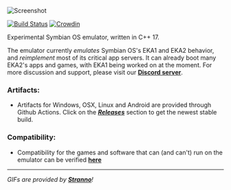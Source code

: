 ![Screenshot](https://femto.pw/rasu.gif)

[![Build Status](https://github.com/eka2l1/eka2l1/workflows/C/C++%20CI/badge.svg)](https://github.com/EKA2L1/EKA2L1/actions?query=branch%3Amaster)
[![Crowdin](https://badges.crowdin.net/eka2l1/localized.svg)](https://crowdin.com/project/eka2l1)

Experimental Symbian OS emulator, written in C++ 17. 

The emulator currently *emulates* Symbian OS's EKA1 and EKA2 behavior, and *reimplement* most of its critical app servers. It can already boot many EKA2's apps and games, with EKA1 being worked on at the moment. For more discussion and support, please visit our [**Discord server**](https://discord.gg/5Bm5SJ9).

### Artifacts:
  * Artifacts for Windows, OSX, Linux and Android are provided through Github Actions. Click on the [***Releases***](https://github.com/EKA2L1/EKA2L1/releases/tag/continous) section to get the newest stable build.

### Compatibility:
  * Compatibility for the games and software that can (and can't) run on the emulator can be verified [**here**](https://github.com/EKA2L1/Compatibility-List)
  
  -------------
 *GIFs are provided by [**Stranno**](https://www.youtube.com/user/9esferas1)!*
  
